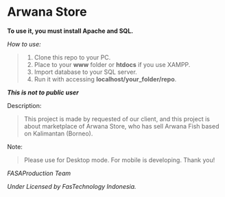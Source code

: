 # Arwana Store


__To use it, you must install Apache and SQL.__

*How to use:*

> 1. Clone this repo to your PC.
> 2. Place to your __www__ folder or __htdocs__ if you use XAMPP.
> 3. Import database to your SQL server.
> 4. Run it with accessing __localhost/your_folder/repo__.

__*This is not to public user*__

Description:
> This project is made by requested of our client, and this project is about marketplace of Arwana Store, who has sell Arwana Fish based on Kalimantan (Borneo).


Note:
> Please use for Desktop mode. For mobile is developing. Thank you!


*FASAProduction Team*

*Under Licensed by FasTechnology Indonesia.*

